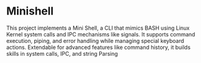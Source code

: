 # Minishell
This project implements a Mini Shell, a CLI that mimics BASH using Linux Kernel system calls and IPC mechanisms like signals. It supports command execution, piping, and error handling while managing special keyboard actions. Extendable for advanced features like command history, it builds skills in system calls, IPC, and string Parsing
